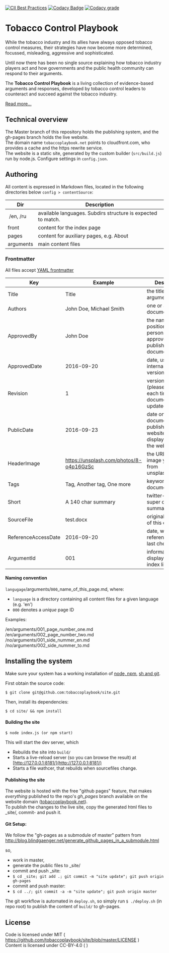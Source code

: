 
[![CII Best Practices](https://bestpractices.coreinfrastructure.org/projects/311/badge)](https://bestpractices.coreinfrastructure.org/projects/311)
[![Codacy Badge](https://api.codacy.com/project/badge/Grade/d057d3f46f2b4cada7ab7ca9a1a2fe94)](https://www.codacy.com/app/baseio/who-tobaccoplaybook?utm_source=github.com&amp;utm_medium=referral&amp;utm_content=tobaccoplaybook/site&amp;utm_campaign=Badge_Grade)
[![Codacy grade](https://img.shields.io/codacy/grade/d057d3f46f2b4cada7ab7ca9a1a2fe94.svg?maxAge=25)]()



# Tobacco Control Playbook

While the tobacco industry and its allies have always opposed tobacco control measures, their strategies have now become more determined, focussed, misleading, aggressive and sophisticated.

Until now there has been no single source explaining how tobacco industry players act and how governments and the public health community can respond to their arguments.

The **Tobacco Control Playbook** is a living collection of evidence-based arguments and responses, developed by tobacco control leaders to counteract and succeed against the tobacco industry.

[Read more...](https://tobaccoplaybook.net/en/introduction.html)


## Technical overview

The Master branch of this repository holds the publishing system, and the gh-pages branch holds the live website.  
The domain name `tobaccoplaybook.net` points to cloudfront.com, who provides a cache and the https rewrite service.  
The website is a static site, generated by the custom builder (`src/build.js`) run by node.js.
Configure settings in `config.json`.  


## Authoring

All content is expressed in Markdown files, located in the following directories below `config > contentSource`:  

| Dir 	          	| Description	  	|
| -------------- 	| -------------- 	|
| /en, /ru			| available languages. Subdirs structure is expected to match. |
| front				| content for the index page |
| pages				| content for auxiliary pages, e.g. About |
| arguments			| main content files |


### Frontmatter

All files accept [YAML frontmatter](https://www.npmjs.com/package/front-matter)


| Key           | Example 		| Description |
| ------------- | ----------- 	| ------------|
| Title         | Title 		| the title of the argument |
| Authors       | John Doe, Michael Smith		| one or all document authors |
| ApprovedBy    | John Doe		| the name (and position?) of the person who has approved the publishing of this document |
| ApprovedDate  | 2016-09-20	| date, used internally for version control |
| Revision      | 1 			| version number (please increment each time the document is updated/changed) |
| PublicDate    | 2016-09-23 	| date on which this document will be published on the website (and displayed across the website) |
| HeaderImage   | https://unsplash.com/photos/8-o4p16GzSc 	| the URL to an image you like from unsplash.com |
| Tags          | Tag, Another tag, One more | keywords for this document |
| Short         | A 140 char summary | twitter-friendly super condensed summary |
| SourceFile    | test.docx | original filename of this document |
| ReferenceAccessDate | 2016-09-20 | date, when the references was last checked |
| ArgumentId | 001 | informal ID, displayed in the index listing  |

#### Naming convention

`langugage`/arguments/`000`\_name_of_this_page.md, where:  
- `language` is a directory containing all content files for a given language (e.g. 'en')  
- `000` denotes a *unique* page ID


Examples:  

/en/arguments/001_page_number_one.md  
/en/arguments/002_page_number_two.md  
/no/arguments/001_side_nummer_en.md  
/no/arguments/002_side_nummer_to.md  


## Installing the system

Make sure your system has a working installation of [node, npm](https://nodejs.org/), [sh and git](https://git-scm.com/download/).  

First obtain the source code:

	$ git clone git@github.com:tobaccoplaybook/site.git

Then, install its dependencies:

	$ cd site/ && npm install

#### Building the site

	$ node index.js (or npm start)

This will start the dev server, which  
- Rebuilds the site into `build/`  
- Starts a live-reload server (so you can browse the result) at [http://127.0.0.1:8181/](http://127.0.0.1:8181/)  
- Starts a file wathcer, that rebuilds when sourcefiles change.  


#### Publishing the site

The website is hosted with the free "github pages" feature, that makes *everything* published to the repo's _gh_pages_ branch available on the website domain ([tobaccoplaybook.net](https://tobaccoplaybook.net)).  
To publish the changes to the live site, copy the generated html files to \_site/, commit- and push it.


#### Git Setup:
We follow the "gh-pages as a submodule of master" pattern from
http://blog.blindgaenger.net/generate_github_pages_in_a_submodule.html

so,
- work in master,
- generate the public files to \_site/
- commit and push \_site:
- `$ cd _site; git add .; git commit -m "site update"; git push origin gh-pages`
- commit and push master:
- `$ cd ../; git commit -a -m "site update"; git push origin master`

The git workflow is automated in `deploy.sh`, so simply run  `$ ./deploy.sh` (in repo root) to publish the content of `build/` to gh-pages.



## License

Code is licensed under MIT ( https://github.com/tobaccoplaybook/site/blob/master/LICENSE )  
Content is licensed under CC-BY-4.0 ( )